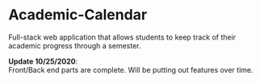 # Academic-Calendar
Full-stack web application that allows students to keep track of their academic progress through a semester.

__Update 10/25/2020__:  
Front/Back end parts are complete. Will be putting out features over time.
